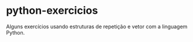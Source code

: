 # python-exercicios
Alguns exercícios usando estruturas de repetição e vetor com a linguagem Python.
